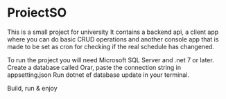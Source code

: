 # ProiectSO
This is a small project for university 
It contains a backend api, a client app where you can do basic CRUD operations and another console app that is made to be set as cron for checking if the real schedule has changened.

To run the project you will need Microsoft SQL Server and .net 7 or later. 
Create a database called Orar, paste the connection string in appsetting.json
Run dotnet ef database update in your terminal.

Build, run & enjoy

